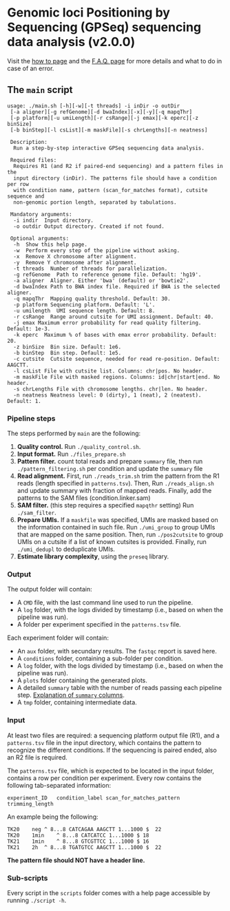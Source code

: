 Genomic loci Positioning by Sequencing (GPSeq) sequencing data analysis (v2.0.0)
===

Visit the [how to page](how-to/) and the [F.A.Q. page](faq/) for more details and what to do in case of an error.

## The `main` script

```
usage: ./main.sh [-h][-w][-t threads] -i inDir -o outDir
 [-a aligner][-g refGenome][-d bwaIndex][-x][-y][-q mapqThr]
 [-p platform][-u umiLength][-r csRange][-j emax][-k eperc][-z binSize]
 [-b binStep][-l csList][-m maskFile][-s chrLengths][-n neatness]

 Description:
  Run a step-by-step interactive GPSeq sequencing data analysis.

 Required files:
  Requires R1 (and R2 if paired-end sequencing) and a pattern files in the
  input directory (inDir). The patterns file should have a condition per row
  with condition name, pattern (scan_for_matches format), cutsite sequence and
  non-genomic portion length, separated by tabulations.

 Mandatory arguments:
  -i indir  Input directory.
  -o outdir Output directory. Created if not found.

 Optional arguments:
  -h  Show this help page.
  -w  Perform every step of the pipeline without asking.
  -x  Remove X chromosome after alignment.
  -y  Remove Y chromosome after alignment.
  -t threads  Number of threads for parallelization.
  -g refGenome  Path to reference genome file. Default: 'hg19'.
  -a aligner  Aligner. Either 'bwa' (default) or 'bowtie2'.
  -d bwaIndex Path to BWA index file. Required if BWA is the selected aligner.
  -q mapqThr  Mapping quality threshold. Default: 30.
  -p platform Sequencing platform. Default: 'L'.
  -u umilength  UMI sequence length. Default: 8.
  -r csRange  Range around cutsite for UMI assignment. Default: 40.
  -j emax Maximum error probability for read quality filtering. Default: 1e-3.
  -k eperc  Maximum % of bases with emax error probability. Default: 20.
  -z binSize  Bin size. Default: 1e6.
  -b binStep  Bin step. Default: 1e5.
  -c cutsite  Cutsite sequence, needed for read re-position. Default: AAGCTT.
  -l csList File with cutsite list. Columns: chr|pos. No header.
  -m maskFile File with masked regions. Columns: id|chr|start|end. No header.
  -s chrLengths File with chromosome lengths. chr|len. No header.
  -n neatness Neatness level: 0 (dirty), 1 (neat), 2 (neatest). Default: 1.
```

### Pipeline steps

The steps performed by `main` are the following:

1. **Quality control.** Run `./quality_control.sh`.
2. **Input format.** Run `./files_prepare.sh`
3. **Pattern filter.** count total reads and prepare `summary` file, then run `./pattern_filtering.sh` per condition and update the `summary` file
4. **Read alignment.** First, run `./reads_trim.sh` trim the pattern from the R1 reads (length specified in `patterns.tsv`). Then, Run `./reads_align.sh` and update summary with fraction of mapped reads. Finally, add the patterns to the SAM files (condition.linker.sam)
5. **SAM filter.** (this step requires a specified `mapqthr` setting) Run `./sam_filter`.
6. **Prepare UMIs.** If a `maskfile` was specified, UMIs are masked based on the information contained in such file. Run `./umi_group` to group UMIs that are mapped on the same position. Then, run `./pos2cutsite` to group UMIs on a cutsite if a list of known cutsites is provided. Finally, run `./umi_dedupl` to deduplicate UMIs.
7. **Estimate library complexity**, using the `preseq` library.

### Output

The output folder will contain:

* A `CMD` file, with the last command line used to run the pipeline.
* A `log` folder, with the logs divided by timestamp (i.e., based on when the pipeline was run).
* A folder per experiment specified in the `patterns.tsv` file.

Each experiment folder will contain:

* An `aux` folder, with secundary results. The `fastqc` report is saved here.
* A `conditions` folder, containing a sub-folder per condition.
* A `log` folder, with the logs divided by timestamp (i.e., based on when the pipeline was run).
* A `plots` folder containing the generated plots.
* A detailed `summary` table with the number of reads passing each pipeline step. [Explanation of `summary` columns](summary/).
* A `tmp` folder, containing intermediate data.

### Input

At least two files are required: a sequencing platform output file (R1), and a `patterns.tsv` file in the input directory, which contains the pattern to recognize the different conditions. If the sequencing is paired ended, also an R2 file is required.

The `patterns.tsv` file, which is expected to be located in the input folder, contains a row per condition per experiment. Every row contains the following tab-separated information:

```
experiment_ID	condition_label	scan_for_matches_pattern	trimming_length
```

An example being the following:

```
TK20	neg	^ 8...8 CATCAGAA AAGCTT 1...1000 $	22
TK20	1min	^ 8...8 CATCATCC 1...1000 $	18
TK21	1min	^ 8...8 GTCGTTCC 1...1000 $	16
TK21	2h	^ 8...8 TGATGTCC AAGCTT 1...1000 $	22
```

**The pattern file should NOT have a header line.**

### Sub-scripts

Every script in the `scripts` folder comes with a help page accessible by running `./script -h`.
